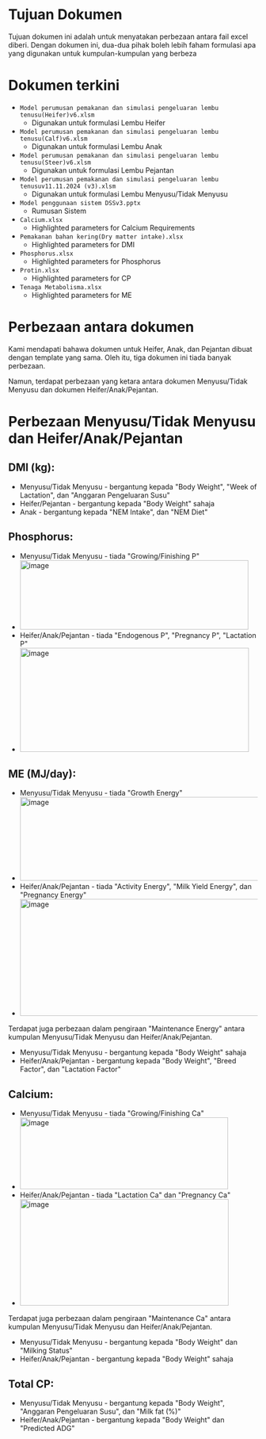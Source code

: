 # Tujuan Dokumen
Tujuan dokumen ini adalah untuk menyatakan perbezaan antara fail excel diberi. 
Dengan dokumen ini, dua-dua pihak boleh lebih faham formulasi apa yang digunakan untuk kumpulan-kumpulan yang berbeza

# Dokumen terkini
- `Model perumusan pemakanan dan simulasi pengeluaran lembu tenusu(Heifer)v6.xlsm`
    - Digunakan untuk formulasi Lembu Heifer
- `Model perumusan pemakanan dan simulasi pengeluaran lembu tenusu(Calf)v6.xlsm`
    - Digunakan untuk formulasi Lembu Anak
- `Model perumusan pemakanan dan simulasi pengeluaran lembu tenusu(Steer)v6.xlsm`
    - Digunakan untuk formulasi Lembu Pejantan
- `Model perumusan pemakanan dan simulasi pengeluaran lembu tenusuv11.11.2024 (v3).xlsm`
    - Digunakan untuk formulasi Lembu Menyusu/Tidak Menyusu
- `Model penggunaan sistem DSSv3.pptx`
    - Rumusan Sistem
- `Calcium.xlsx`
    - Highlighted parameters for Calcium Requirements
- `Pemakanan bahan kering(Dry matter intake).xlsx`
    - Highlighted parameters for DMI
- `Phosphorus.xlsx`
    - Highlighted parameters for Phosphorus
- `Protin.xlsx`
    - Highlighted parameters for CP
- `Tenaga Metabolisma.xlsx`
    - Highlighted parameters for ME
 
# Perbezaan antara dokumen
Kami mendapati bahawa dokumen untuk Heifer, Anak, dan Pejantan dibuat dengan template yang sama. Oleh itu, tiga dokumen ini tiada banyak perbezaan.

Namun, terdapat perbezaan yang ketara antara dokumen Menyusu/Tidak Menyusu dan dokumen Heifer/Anak/Pejantan.

# Perbezaan Menyusu/Tidak Menyusu dan Heifer/Anak/Pejantan

## DMI (kg):
- Menyusu/Tidak Menyusu - bergantung kepada "Body Weight", "Week of Lactation", dan "Anggaran Pengeluaran Susu"
- Heifer/Pejantan - bergantung kepada "Body Weight" sahaja
- Anak - bergantung kepada "NEM Intake", dan "NEM Diet"

## Phosphorus:
- Menyusu/Tidak Menyusu - tiada "Growing/Finishing P"
- <img width="461" height="140" alt="image" src="https://github.com/user-attachments/assets/9895629b-a45d-47c4-871a-87eb7d424c1b" />
- Heifer/Anak/Pejantan - tiada "Endogenous P", "Pregnancy P", "Lactation P"
- <img width="462" height="210" alt="image" src="https://github.com/user-attachments/assets/76081d89-9ec5-4a8f-8a0b-7d76bbe92ce2" />

## ME (MJ/day):
- Menyusu/Tidak Menyusu - tiada "Growth Energy"
- <img width="650" height="169" alt="image" src="https://github.com/user-attachments/assets/326fdfac-f209-4b93-a0d0-e76b1a319eec" />
- Heifer/Anak/Pejantan - tiada "Activity Energy", "Milk Yield Energy", dan "Pregnancy Energy"
- <img width="646" height="236" alt="image" src="https://github.com/user-attachments/assets/09114746-c6d9-45dc-93a3-1f522d4c1c6f" />

Terdapat juga perbezaan dalam pengiraan "Maintenance Energy" antara kumpulan Menyusu/Tidak Menyusu dan Heifer/Anak/Pejantan.
- Menyusu/Tidak Menyusu - bergantung kepada "Body Weight" sahaja
- Heifer/Anak/Pejantan - bergantung kepada "Body Weight", "Breed Factor", dan "Lactation Factor"

## Calcium:
- Menyusu/Tidak Menyusu - tiada "Growing/Finishing Ca"
- <img width="420" height="145" alt="image" src="https://github.com/user-attachments/assets/ed1001f0-350e-4ac2-9f30-a797fd0dbe46" />
- Heifer/Anak/Pejantan - tiada "Lactation Ca" dan "Pregnancy Ca"
- <img width="421" height="215" alt="image" src="https://github.com/user-attachments/assets/d03981b1-29ab-4e4c-b5e6-87f7761daa38" />

Terdapat juga perbezaan dalam pengiraan "Maintenance Ca" antara kumpulan Menyusu/Tidak Menyusu dan Heifer/Anak/Pejantan.
- Menyusu/Tidak Menyusu - bergantung kepada "Body Weight" dan "Milking Status"
- Heifer/Anak/Pejantan - bergantung kepada "Body Weight" sahaja

## Total CP:
- Menyusu/Tidak Menyusu - bergantung kepada "Body Weight", "Anggaran Pengeluaran Susu", dan "Milk fat (%)"
- Heifer/Anak/Pejantan - bergantung kepada "Body Weight" dan "Predicted ADG"



